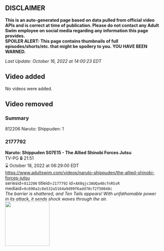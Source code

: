 ## DISCLAIMER
**This is an auto-generated page based on data pulled from official video APIs and is correct at time of publication. Please do not contact any Adult Swim employee on social media regarding any information this page provides.**  
**SPOILER ALERT: This page contains thumbnails of full episodes/shorts/etc. that might be spoilery to you. YOU HAVE BEEN WARNED.**  

_Last Update: October 16, 2022 at 14:00:23 EDT_
## Video added
No videos were added.  
## Video removed
### Summary
812206 Naruto: Shippuden: 1  
### 2177792
**Naruto: Shippuden S07E15 - The Allied Shinobi Forces Jutsu**  
TV-PG 🔒 21:51  
⌛ October 18, 2022 at 06:29:00 EDT  
https://www.adultswim.com/videos/naruto-shippuden/the-allied-shinobi-forces-jutsu  
seriesid=`812206` titleid=`2177792` id=`AX0qjc3AUQa40cfnRSsR` mediaid=`6c690a2c8e532a5164a9d99f6add70cf2f50648c`  
_The barrier is shattered, and Ten Tails appears! With unfathomable power in its attack, it sends shock waves through the air._  
<a href="https://media.cdn.adultswim.com/uploads/20211119/thumbnails/2_2111191138155-NarutoShippuden_363_TheAlliedShinobiForcesJutsu.png"><img src="https://media.cdn.adultswim.com/uploads/20211119/thumbnails/2_2111191138155-NarutoShippuden_363_TheAlliedShinobiForcesJutsu.png" height="144px" /></a>
